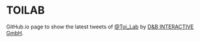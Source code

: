 # TOILAB
GitHub.io page to show the latest tweets of [@Toi_Lab](https://twitter.com/Toi_Lab "Toi_Lab on Twitter") by [D&amp;B INTERACTIVE GmbH](https://d-b-interactive.com/ "D&B INTERACTIVE").

